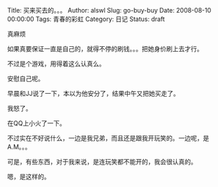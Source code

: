 Title: 买来买去的。。。
Author: alswl
Slug: go-buy-buy
Date: 2008-08-10 00:00:00
Tags: 青春的彩虹
Category: 日记
Status: draft

真麻烦

如果真要保证一直是自己的，就得不停的刷钱。。。把她身价刷上去才行。

不过是个游戏，用得着这么认真么。

安慰自己呢。

早晨和JJ说了一下，本以为他安分了，结果中午又把她买走了。

我怒了。

在QQ上小火了一下。

不过实在不好说什么，一边是我兄弟，而且还是跟我开玩笑的。一边呢，是A.M。。。

可是，有些东西，对于我来说，是连玩笑都不能开的，我会很认真的。

嗯，是这样的。

